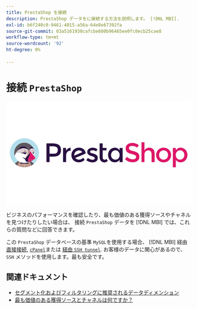 ```yaml
---
title: PrestaShop を接続
description: PrestaShop データをに接続する方法を説明します。 [!DNL MBI].
exl-id: b6f240c0-9461-4015-a56a-64e8e67392fa
source-git-commit: 03a5161930cafcbe600b96465ee0fc0ecb25cae8
workflow-type: tm+mt
source-wordcount: '92'
ht-degree: 0%

---
```


# 接続 `PrestaShop`

![](../../../assets/Prestashop-logo.png)

ビジネスのパフォーマンスを確認したり、最も価値のある獲得ソースやチャネルを見つけたりしたい場合は、 接続 `PrestaShop` データを [!DNL MBI] では、これらの質問などに回答できます。

この `PrestaShop` データベースの基準 `MySQL`を使用する場合、 [!DNL MBI] 経由 [直接接続](../integrations/mysql-via-a-direct-connection.md), [`cPanel`](../integrations/mysql-via-cpanel.md)または [経由 `SSH tunnel`](../integrations/mysql-via-ssh-tunnel.md). お客様のデータに関心があるので、 `SSH` メソッドを使用します。最も安全です。

## 関連ドキュメント

* [セグメント化およびフィルタリングに推奨されるデータディメンション](../../../best-practices/segment-filter.md)
* [最も価値のある獲得ソースとチャネルは何ですか？](../../analysis/most-value-source-channel.md)
